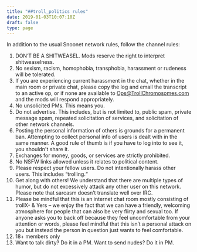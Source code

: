 ```yaml
---
title: "##troll_politics rules"
date: 2019-01-03T10:07:10Z
draft: false
type: page
---
```


In addition to the usual Snoonet network rules, follow the channel rules:

1. DON’T BE A SHITWEASEL. Mods reserve the right to interpret shitweaselness.
2. No sexism, racism, homophobia, transphobia, harassment or rudeness will be tolerated.
3. If you are experiencing current harassment in the chat, whether in the main room or private chat, please copy the log and email the transcript to an active op, or if none are available to Ops@TrollChromosomes.com and the mods will respond appropriately.
4. No unsolicited PMs. This means you.
5. Do not advertise. This includes, but is not limited to, public spam, private message spam, repeated solicitation of services, and solicitation of other network channels.
6. Posting the personal information of others is grounds for a permanent ban. Attempting to collect personal info of users is dealt with in the same manner. A good rule of thumb is if you have to log into to see it, you shouldn't share it.
7. Exchanges for money, goods, or services are strictly prohibited.
8. No NSFW links allowed unless it relates to political content.
9. Please respect your fellow users. Do not intentionally harass other users. This includes “trolling.“
10. Get along with others! We understand that there are multiple types of humor, but do not excessively attack any other user on this network. Please note that sarcasm doesn’t translate well over IRC.
11. Please be mindful that this is an internet chat room mostly consisting of trollX- & Yers – we enjoy the fact that we can have a friendly, welcoming atmosphere for people that can also be very flirty and sexual too. If anyone asks you to back off because they feel uncomfortable from your attention or words, please feel mindful that this isn’t a personal attack on you but instead the person in question just wants to feel comfortable.
12. 18+ members only
13. Want to talk dirty? Do it in a PM. Want to send nudes? Do it in PM.
